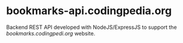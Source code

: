 bookmarks-api.codingpedia.org
=============================

Backend REST API developed with NodeJS/ExpressJS to support the *bookmarks.codingpedi.org* website. 